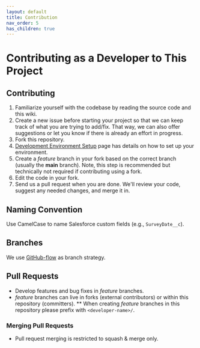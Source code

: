 ```yaml
---
layout: default
title: Contribution
nav_order: 5
has_children: true
---
```

# Contributing as a Developer to This Project

## Contributing

1. Familiarize yourself with the codebase by reading the source code and this wiki.
2. Create a new issue before starting your project so that we can keep track of what you are trying to add/fix. That way, we can also offer suggestions or let you know if there is already an effort in progress.
3. Fork this repository.
4. [Development Environment Setup](./Development-Environment-Setup) page has details on how to set up your environment.
5. Create a _feature_ branch in your fork based on the correct branch (usually the **main** branch). Note, this step is recommended but technically not required if contributing using a fork.
6. Edit the code in your fork.
7. Send us a pull request when you are done. We'll review your code, suggest any needed changes, and merge it in.

## Naming Convention
Use CamelCase to name Salesforce custom fields (e.g., `SurveyDate__c`).

## Branches

We use [GitHub-flow](http://scottchacon.com/2011/08/31/github-flow.html) as branch strategy.

## Pull Requests

- Develop features and bug fixes in _feature_ branches.
- _feature_ branches can live in forks (external contributors) or within this repository (committers).
  \*\* When creating _feature_ branches in this repository please prefix with `<developer-name>/`.

### Merging Pull Requests

- Pull request merging is restricted to squash & merge only.